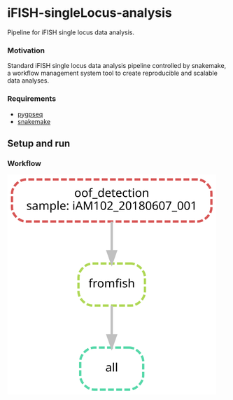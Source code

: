 # iFISH-singleLocus-analysis
Pipeline for iFISH single locus data analysis.

### Motivation

Standard iFISH single locus data analysis pipeline controlled by snakemake, a workflow management system tool to create reproducible and scalable data analyses.

### Requirements

* [pygpseq](https://github.com/ggirelli/pygpseq)
* [snakemake](https://snakemake.readthedocs.io/en/stable/)

## Setup and run

### Workflow

![DAG](snakemake/dag.svg)

